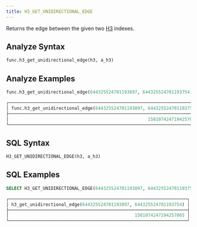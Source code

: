 ```yaml
---
title: H3_GET_UNIDIRECTIONAL_EDGE
---
```


Returns the edge between the given two [H3](https://eng.uber.com/h3/) indexes.

## Analyze Syntax

```python
func.h3_get_unidirectional_edge(h3, a_h3)
```

## Analyze Examples

```python
func.h3_get_unidirectional_edge(644325524701193897, 644325524701193754)

┌─────────────────────────────────────────────────────────────────────────┐
│ func.h3_get_unidirectional_edge(644325524701193897, 644325524701193754) │
├─────────────────────────────────────────────────────────────────────────┤
│                                                     1581074247194257065 │
└─────────────────────────────────────────────────────────────────────────┘
```

## SQL Syntax

```sql
H3_GET_UNIDIRECTIONAL_EDGE(h3, a_h3)
```

## SQL Examples

```sql
SELECT H3_GET_UNIDIRECTIONAL_EDGE(644325524701193897, 644325524701193754);

┌────────────────────────────────────────────────────────────────────┐
│ h3_get_unidirectional_edge(644325524701193897, 644325524701193754) │
├────────────────────────────────────────────────────────────────────┤
│                                                1581074247194257065 │
└────────────────────────────────────────────────────────────────────┘
```